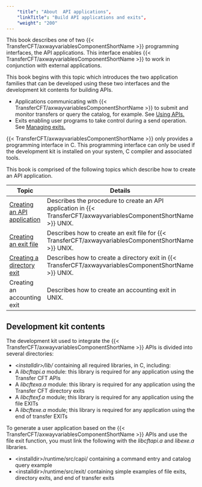 ```yaml
---
    "title": "About  API applications",
    "linkTitle": "Build API applications and exits",
    "weight": "200"
---
```

This book describes one of two {{< TransferCFT/axwayvariablesComponentShortName  >}} programming interfaces,
the API applications. This interface enables {{< TransferCFT/axwayvariablesComponentShortName  >}} to work in conjunction
with external applications.

This book begins with this topic
which introduces the two application families that can be developed using
these two interfaces and the development kit contents for building APIs.

- Applications communicating
    with {{< TransferCFT/axwayvariablesComponentShortName  >}} to submit and monitor transfers or query the catalog,
    for example. See [Using APIs.](https://docs.axway.com/bundle/TransferCFT_38_UsersGuide_allOS_en_HTML5/page/Content/Prog/API/Using_APIs.htm)
- Exits enabling
    user programs to take control during a send operation. See [Managing
    exits.](https://docs.axway.com/bundle/TransferCFT_38_UsersGuide_allOS_en_HTML5/page/Content/Prog/Exits/Managing_exits.htm)

{{< TransferCFT/axwayvariablesComponentShortName  >}} only provides a programming interface in C. This programming
interface can only be used if the development kit is installed on your
system, C compiler and associated tools.

This book is comprised of the following topics which describe how to
create an API application.


| Topic  | Details  |
| --- | --- |
| [Creating an API application](creating_an_api_application) | Describes the procedure to create an API application in {{< TransferCFT/axwayvariablesComponentShortName  >}} UNIX. |
| [Creating an exit file](creating_an_exit_file) | Describes how to create an exit file for {{< TransferCFT/axwayvariablesComponentShortName  >}} UNIX. |
| [Creating a directory exit](creating_a_directory_exit) | Describes how to create a directory exit in {{< TransferCFT/axwayvariablesComponentShortName  >}} UNIX. |
| Creating an accounting exit | Describes how to create an accounting exit in UNIX. |


<span id="Development_kit_contents"></span>

Development kit contents
------------------------

The development kit used to integrate the {{< TransferCFT/axwayvariablesComponentShortName  >}} APIs is divided
into several directories:

- *&lt;installdir&gt;/lib/*
    containing all required libraries, in C, including:
- A *libcftapi.a*
    module: this library is required for any application using the Transfer
    CFT APIs
- A *libcftexa.a*
    module: this library is required for any application using the Transfer
    CFT directory exits
- A *libcftexf.a*
    module; this library is required for any application using the file EXITs
- A *libcftexe.a*
    module; this library is required for any application using the end of
    transfer EXITs

To generate a user application based on the {{< TransferCFT/axwayvariablesComponentShortName  >}} APIs and use
the file exit function, you must link the following with the *libcftapi.a* and *libexe.a* libraries.

- &lt;installdir&gt;/runtime/src/capi/ containing
    a command entry and catalog query example
- &lt;installdir&gt;/runtime/src/exit/ containing
    simple examples of file exits, directory exits, and end
    of transfer exits

